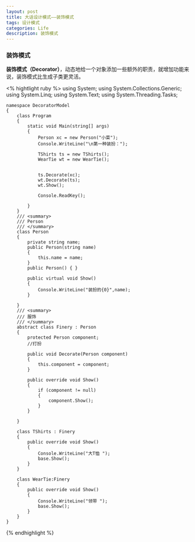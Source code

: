 ```yaml
---
layout: post
title: 大话设计模式——装饰模式
tags: 设计模式
categories: Life
description: 装饰模式
---
```




### 装饰模式

**装饰模式（Decorator）**，动态地给一个对象添加一些额外的职责，就增加功能来说，装饰模式比生成子类更灵活。


<% hightlight ruby %>
	using System;
	using System.Collections.Generic;
	using System.Linq;
	using System.Text;
	using System.Threading.Tasks;
	
	namespace DecoratorModel
	{
	    class Program
	    {
	        static void Main(string[] args)
	        {
	            Person xc = new Person("小菜");
	            Console.WriteLine("\n第一种装扮：");
	
	            TShirts ts = new TShirts();
	            WearTie wt = new WearTie();
	
	
	            ts.Decorate(xc);
	            wt.Decorate(ts);
	            wt.Show();
	
	            Console.ReadKey();
	
	        }
	    }
	    /// <summary>
	    /// Person
	    /// </summary>
	    class Person
	    {
	        private string name;
	        public Person(string name)
	        {
	            this.name = name;
	        }
	        public Person() { }
	
	        public virtual void Show()
	        {
	            Console.WriteLine("装扮的{0}",name);
	        }
	
	    }
	    /// <summary>
	    /// 服饰
	    /// </summary>
	    abstract class Finery : Person
	    {
	        protected Person component;
	        //打扮
	
	        public void Decorate(Person component)
	        {
	            this.component = component;
	        }
	
	        public override void Show()
	        {
	            if (component != null)
	            {
	                component.Show();
	            }
	        }
	       
	    }
	
	    class TShirts : Finery
	    {
	        public override void Show()
	        {
	            Console.WriteLine("大T恤 ");
	            base.Show();
	        }
	    }
	
	    class WearTie:Finery
	    {
	        public override void Show()
	        {
	            Console.WriteLine("领带 ");
	            base.Show();
	        }
	    }
	}

{% endhighlight %}





